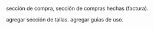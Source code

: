 sección de compra, 
sección de compras hechas (factura).

agregar sección de tallas.
agregar guias de uso.
